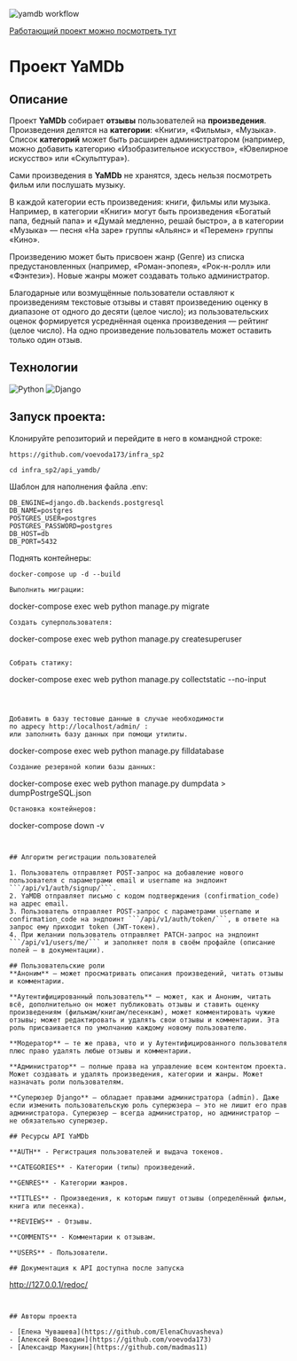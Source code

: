 ![yamdb workflow](https://github.com/voevoda173/yamdb_final/actions/workflows/yamdb_workflow.yml/badge.svg)

[Работающий проект можно посмотреть тут](http://51.250.31.146/redoc/)

# Проект YaMDb

## Описание
Проект **YaMDb** собирает **отзывы** пользователей на **произведения**. Произведения делятся на **категории**: «Книги», «Фильмы», «Музыка». Список **категорий** может быть расширен администратором (например, можно добавить категорию «Изобразительное искусство», «Ювелирное искусство» или «Скульптура»).

Сами произведения в **YaMDb** не хранятся, здесь нельзя посмотреть фильм или послушать музыку.

В каждой категории есть произведения: книги, фильмы или музыка. Например, в категории «Книги» могут быть произведения «Богатый папа, бедный папа» и «Думай медленно, решай быстро», а в категории «Музыка» — песня «На заре» группы «Альянс» и «Перемен» группы «Кино».

Произведению может быть присвоен жанр (Genre) из списка предустановленных (например, «Роман-эпопея», «Рок-н-ролл» или «Фэнтези»). Новые жанры может создавать только администратор.

Благодарные или возмущённые пользователи оставляют к произведениям текстовые отзывы и ставят произведению оценку в диапазоне от одного до десяти (целое число); из пользовательских оценок формируется усреднённая оценка произведения — рейтинг (целое число). На одно произведение пользователь может оставить только один отзыв.

## Технологии
![Python](https://www.python.org/static/community_logos/python-logo-generic.svg)
![Django](https://static.djangoproject.com/img/logos/django-logo-positive.svg)

## Запуск проекта:

Клонируйте репозиторий и перейдите в него в командной строке:

```
https://github.com/voevoda173/infra_sp2
```
```
cd infra_sp2/api_yamdb/
```
Шаблон для наполнения файла .env:
```
DB_ENGINE=django.db.backends.postgresql
DB_NAME=postgres
POSTGRES_USER=postgres
POSTGRES_PASSWORD=postgres
DB_HOST=db
DB_PORT=5432
```

Поднять контейнеры:
```
docker-compose up -d --build
```

```
Выполнить миграции:
```
docker-compose exec web python manage.py migrate
```
Создать суперпользователя:
```
docker-compose exec web python manage.py createsuperuser
```

Собрать статику:
```
docker-compose exec web python manage.py collectstatic --no-input
```



Добавить в базу тестовые данные в случае необходимости
по адресу http://localhost/admin/ :
или заполнить базу данных при помощи утилиты.
```
docker-compose exec web python manage.py filldatabase
```
Создание резервной копии базы данных:
```
docker-compose exec web python manage.py dumpdata > dumpPostrgeSQL.json
```
Остановка контейнеров:
```
docker-compose down -v
```


## Алгоритм регистрации пользователей

1. Пользователь отправляет POST-запрос на добавление нового пользователя с параметрами email и username на эндпоинт ```/api/v1/auth/signup/```.
2. YaMDB отправляет письмо с кодом подтверждения (confirmation_code) на адрес email.
3. Пользователь отправляет POST-запрос с параметрами username и confirmation_code на эндпоинт ```/api/v1/auth/token/```, в ответе на запрос ему приходит token (JWT-токен).
4. При желании пользователь отправляет PATCH-запрос на эндпоинт ```/api/v1/users/me/``` и заполняет поля в своём профайле (описание полей — в документации).

## Пользовательские роли
**Аноним** — может просматривать описания произведений, читать отзывы и комментарии.

**Аутентифицированный пользователь** — может, как и Аноним, читать всё, дополнительно он может публиковать отзывы и ставить оценку произведениям (фильмам/книгам/песенкам), может комментировать чужие отзывы; может редактировать и удалять свои отзывы и комментарии. Эта роль присваивается по умолчанию каждому новому пользователю.

**Модератор** — те же права, что и у Аутентифицированного пользователя плюс право удалять любые отзывы и комментарии.

**Администратор** — полные права на управление всем контентом проекта. Может создавать и удалять произведения, категории и жанры. Может назначать роли пользователям.

**Суперюзер Django** — обладает правами администратора (admin). Даже если изменить пользовательскую роль суперюзера — это не лишит его прав администратора. Суперюзер — всегда администратор, но администратор — не обязательно суперюзер.

## Ресурсы API YaMDb

**AUTH** - Регистрация пользователей и выдача токенов.

**CATEGORIES** - Категории (типы) произведений.

**GENRES** - Категории жанров.

**TITLES** - Произведения, к которым пишут отзывы (определённый фильм, книга или песенка).

**REVIEWS** - Отзывы.

**COMMENTS** - Комментарии к отзывам.

**USERS** - Пользователи.

## Документация к API доступна после запуска
```
http://127.0.0.1/redoc/
```


## Авторы проекта

- [Елена Чувашева](https://github.com/ElenaChuvasheva)
- [Алексей Воеводин](https://github.com/voevoda173)
- [Александр Макунин](https://github.com/madmas11)
